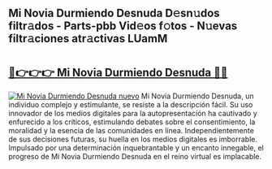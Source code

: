 ## Mi Novia Durmiendo Desnuda D𝚎sn𝚞dos filtr𝚊dos - Parts-pbb Vid𝚎os f𝚘tos - N𝚞evas filtr𝚊ciones atr𝚊ctivas LUamM

# <h2><a href="http://mb9qij.tromn.icu/?c=Mi+Novia+Durmiendo+Desnuda">🔗👉👉👉 Mi Novia Durmiendo Desnuda 🔗🔗</a></h2>

[![Mi Novia Durmiendo Desnuda nuevo](https://i.imgur.com/pEAQMta.gif)](http://mb9qij.tromn.icu/?c=Mi+Novia+Durmiendo+Desnuda)
Mi Novia Durmiendo Desnuda, un individuo complejo y estimulante, se resiste a la descripción fácil. Su uso innovador de los medios digitales para la autopresentación ha cautivado y enfurecido a los críticos, estimulando debates sobre el consentimiento, la moralidad y la esencia de las comunidades en línea. Independientemente de sus decisiones futuras, su huella en los medios digitales es imborrable. Impulsado por una determinación inquebrantable y un encanto innegable, el progreso de Mi Novia Durmiendo Desnuda en el reino virtual es implacable.
